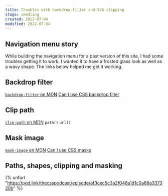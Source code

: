 ```yaml
---
title: Troubles with backdrop-filter and SVG clipping
stage: seedling
created: 2022-07-04
modified: 2022-07-04
---
```


## Navigation menu story

While building the navigation menu for a past version of this site, I had some troubles getting it to work. I wanted it to have a frosted glass look as well as a wavy shape. The links below helped me get it working.

## Backdrop filter
 [`backdrop-filter` on MDN](https://developer.mozilla.org/en-US/docs/Web/CSS/backdrop-filter)
[Can I use CSS backdrop filter](https://caniuse.com/css-backdrop-filter)

## Clip path
[`clip-path` on MDN](https://developer.mozilla.org/en-US/docs/Web/CSS/clip-path)
`path()`
`url()`

## Mask image
[`mask-image` on MDN](https://developer.mozilla.org/en-US/docs/Web/CSS/mask-image)
[Can I use CSS masks](https://caniuse.com/css-masks)

## Paths, shapes, clipping and masking
{% unfurl "https://pod.link/thecsspodcast/episode/af3cec5c3a2f048a1d1c0a88a337320b" %}